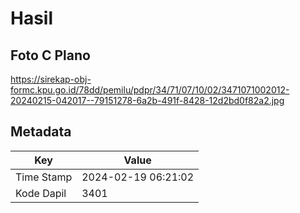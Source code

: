 # Hasil

## Foto C Plano

https://sirekap-obj-formc.kpu.go.id/78dd/pemilu/pdpr/34/71/07/10/02/3471071002012-20240215-042017--79151278-6a2b-491f-8428-12d2bd0f82a2.jpg


## Metadata

| Key        | Value               |
| ---------- | ------------------- |
| Time Stamp | 2024-02-19 06:21:02 |
| Kode Dapil | 3401                |



